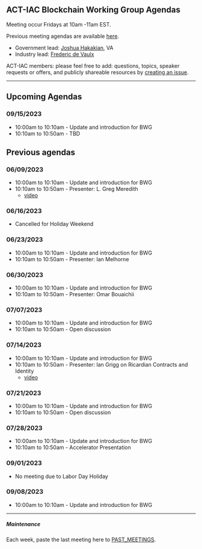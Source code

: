 ## ACT-IAC Blockchain Working Group Agendas

Meeting occur Fridays at 10am -11am EST.

Previous meeting agendas are available [here](./previous_agendas/).

* Government lead: [Joshua Hakakian](mailto:joshua.hakakian@va.gov), VA
* Industry lead: [Frederic de Vaulx](mailto:f.devaulx@prometheuscomputing.com)

ACT-IAC members: please feel free to add: questions, topics, speaker requests or offers, and publicly
shareable resources by [creating an issue](https://github.com/ACT-IAC-BWG/agendas/issues).

---

## Upcoming Agendas

### 09/15/2023
* 10:00am to 10:10am - Update and introduction for BWG
* 10:10am to 10:50am - TBD

## Previous agendas

### 06/09/2023
* 10:00am to 10:10am - Update and introduction for BWG
* 10:10am to 10:50am - Presenter: L. Greg Meredith
    * [video](https://www.youtube.com/watch?v=QxpbGYxQ3JU)

### 06/16/2023
* Cancelled for Holiday Weekend

### 06/23/2023
* 10:00am to 10:10am - Update and introduction for BWG
* 10:10am to 10:50am - Presenter: Ian Melhorne

### 06/30/2023
* 10:00am to 10:10am - Update and introduction for BWG
* 10:10am to 10:50am - Presenter: Omar Bouaichii

### 07/07/2023
* 10:00am to 10:10am - Update and introduction for BWG
* 10:10am to 10:50am - Open discussion

### 07/14/2023
* 10:00am to 10:10am - Update and introduction for BWG
* 10:10am to 10:50am - Presenter: Ian Grigg on Ricardian Contracts and Identity
    * [video](https://www.youtube.com/watch?v=zjSd6wswc9c)

### 07/21/2023
* 10:00am to 10:10am - Update and introduction for BWG
* 10:10am to 10:50am - Open discussion

### 07/28/2023
* 10:00am to 10:10am - Update and introduction for BWG
* 10:10am to 10:50am - Accelerator Presentation

### 09/01/2023
* No meeting due to Labor Day Holiday

### 09/08/2023
* 10:00am to 10:10am - Update and introduction for BWG

---

##### Maintenance

Each week, paste the last meeting here to [PAST_MEETINGS](./previous_agendas/).
